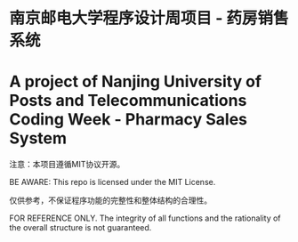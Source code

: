 # 南京邮电大学程序设计周项目 - 药房销售系统

# A project of Nanjing University of Posts and Telecommunications Coding Week - Pharmacy Sales System

注意：本项目遵循MIT协议开源。

BE AWARE: This repo is licensed under the MIT License.

仅供参考，不保证程序功能的完整性和整体结构的合理性。

FOR REFERENCE ONLY. The integrity of all functions and the rationality of the overall structure is not guaranteed.
